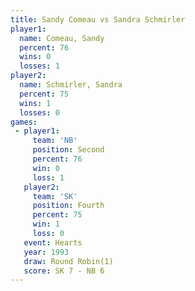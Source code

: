 ```yaml
---
title: Sandy Comeau vs Sandra Schmirler
player1:                 
  name: Comeau, Sandy    
  percent: 76            
  wins: 0                
  losses: 1              
player2:                 
  name: Schmirler, Sandra
  percent: 75            
  wins: 1                
  losses: 0              
games:
 - player1:          
     team: 'NB'      
     position: Second
     percent: 76     
     win: 0          
     loss: 1         
   player2:          
     team: 'SK'      
     position: Fourth
     percent: 75     
     win: 1          
     loss: 0         
   event: Hearts       
   year: 1993          
   draw: Round Robin(1)
   score: SK 7 - NB 6  
---
```

